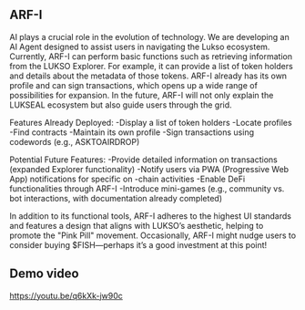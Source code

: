 ## ARF-I

 AI plays a crucial role in the evolution of technology. We are developing an AI Agent designed to assist users in navigating the Lukso ecosystem. Currently, ARF-I can perform basic functions such as retrieving information from the LUKSO Explorer. For example, it can provide a list of token holders and details about the metadata of those tokens. ARF-I already has its own profile and can sign transactions, which opens up a wide range of possibilities for expansion. In the future, ARF-I will not only explain the LUKSEAL ecosystem but also guide users through the grid.

Features Already Deployed:
-Display a list of token holders
-Locate profiles -Find contracts
 -Maintain its own profile
-Sign transactions using codewords (e.g., ASKTOAIRDROP)

Potential Future Features:
-Provide detailed information on transactions (expanded Explorer functionality)
-Notify users via PWA (Progressive Web App) notifications for specific on
-chain activities -Enable DeFi functionalities through ARF-I 
-Introduce mini-games (e.g., community vs. bot interactions, with documentation already completed) 

In addition to its functional tools, ARF-I adheres to the highest UI standards and features a design that aligns with LUKSO’s aesthetic, helping to promote the "Pink Pill" movement. Occasionally, ARF-I might nudge users to consider buying $FISH—perhaps it’s a good investment at this point!
## Demo video
https://youtu.be/q6kXk-jw90c